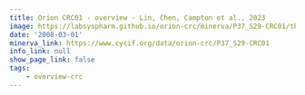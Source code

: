 ```yaml
---
title: Orion CRC01 - overview - Lin, Chen, Campton et al., 2023
image: https://labsyspharm.github.io/orion-crc/minerva/P37_S29-CRC01/thumbnail.jpg
date: '2008-03-01'
minerva_link: https://www.cycif.org/data/orion-crc/P37_S29-CRC01
info_link: null
show_page_link: false
tags:
    - overview-crc
---
```


